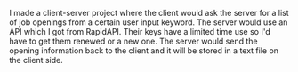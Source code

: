 I made a client-server project where the client would ask the server for a list of job openings from a certain user input keyword. The server would use an API which
I got from RapidAPI. Their keys have a limited time use so I'd have to get them renewed or a new one. The server would send the opening information back to the client and 
it will be stored in a text file on the client side.
